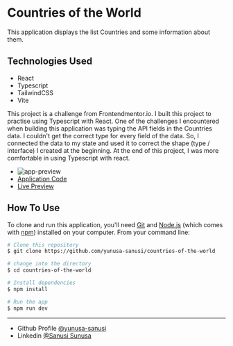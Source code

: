 # Countries of the World

This application displays the list Countries and some information about them.

## Technologies Used

- React
- Typescript
- TailwindCSS
- Vite

This project is a challenge from Frontendmentor.io. I built this project to practise using Typescript with React. One of the challenges I encountered when building this application was typing the API fields in the Countries data. I couldn't get the correct type for every field of the data. So, I connected the data to my state and used it to correct the shape (type / interface) I created at the beginning. At the end of this project, I was more comfortable in using Typescript with react.

- <img src='rest-countries.mp4' alt='app-preview' />
- [Application Code](https://github.com/yunusa-sanusi/countries-of-the-world)
- [Live Preview]()

## How To Use

<!-- Example: -->

To clone and run this application, you'll need [Git](https://git-scm.com) and [Node.js](https://nodejs.org/en/download/) (which comes with [npm](http://npmjs.com)) installed on your computer. From your command line:

```bash
# Clone this repository
$ git clone https://github.com/yunusa-sanusi/countries-of-the-world

# change into the directory
$ cd countries-of-the-world

# Install dependencies
$ npm install

# Run the app
$ npm run dev
```

<hr />

- Github Profile [@yunusa-sanusi](https://github.com/yunusa-sanusi)
- Linkedin [@Sanusi Sunusa](https://linkedin.com/in/sanusi-yunusa)
